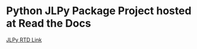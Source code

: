 # Python JLPy Package Project hosted at Read the Docs
[JLPy RTD Link](https://docs.readthedocs.io/en/stable/index.html)
